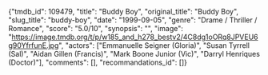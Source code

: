 {"tmdb_id": 109479, "title": "Buddy Boy", "original_title": "Buddy Boy", "slug_title": "buddy-boy", "date": "1999-09-05", "genre": "Drame / Thriller / Romance", "score": "5.0/10", "synopsis": "", "image": "https://image.tmdb.org/t/p/w185_and_h278_bestv2/4C8dg1oORq8JPVEU6g90YfrfunE.jpg", "actors": ["Emmanuelle Seigner (Gloria)", "Susan Tyrrell (Sal)", "Aidan Gillen (Francis)", "Mark Boone Junior (Vic)", "Darryl Henriques (Doctor)"], "comments": [], "recommandations_id": []}